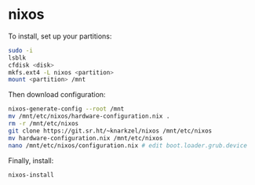 # nixos

To install, set up your partitions:

```bash
sudo -i
lsblk
cfdisk <disk>
mkfs.ext4 -L nixos <partition>
mount <partition> /mnt
```

Then download configuration:

```bash
nixos-generate-config --root /mnt
mv /mnt/etc/nixos/hardware-configuration.nix .
rm -r /mnt/etc/nixos
git clone https://git.sr.ht/~knarkzel/nixos /mnt/etc/nixos
mv hardware-configuration.nix /mnt/etc/nixos
nano /mnt/etc/nixos/configuration.nix # edit boot.loader.grub.device
```

Finally, install:

```bash
nixos-install
```
